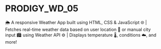 # PRODIGY_WD_05
🌦️ A responsive Weather App built using HTML, CSS &amp; JavaScript 🌐 | Fetches real-time weather data based on user location 📍 or manual city input 🏙️ using Weather API ⚙️ | Displays temperature 🌡️, conditions ☁️, and more!
